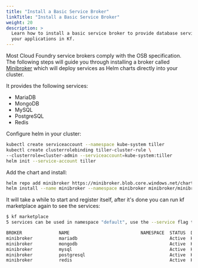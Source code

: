 ```yaml
---
title: "Install a Basic Service Broker"
linkTitle: "Install a Basic Service Broker"
weight: 20 
description: >
  Learn how to install a basic service broker to provide database services to
  your applications in Kf.
---
```


[minibroker]: https://github.com/kubernetes-sigs/minibroker
Most Cloud Foundry service brokers comply with the OSB specification.
The following steps will guide you through installing a broker called
[Minibroker][minibroker] which will deploy services as Helm charts directly into your cluster.

It provides the following services:

* MariaDB
* MongoDB
* MySQL
* PostgreSQL
* Redis

Configure helm in your cluster:

```sh
kubectl create serviceaccount --namespace kube-system tiller
kubectl create clusterrolebinding tiller-cluster-rule \
--clusterrole=cluster-admin --serviceaccount=kube-system:tiller
helm init --service-account tiller
```

Add the chart and install:

```sh
helm repo add minibroker https://minibroker.blob.core.windows.net/charts
helm install --name minibroker --namespace minibroker minibroker/minibroker
```

It will take a while to start and register itself, after it's done you can
run kf marketplace again to see the services:

```sh
$ kf marketplace
5 services can be used in namespace "default", use the --service flag to list the plans for a service

BROKER              NAME                           NAMESPACE  STATUS  DESCRIPTION
minibroker          mariadb                                   Active  Helm Chart for mariadb
minibroker          mongodb                                   Active  Helm Chart for mongodb
minibroker          mysql                                     Active  Helm Chart for mysql
minibroker          postgresql                                Active  Helm Chart for postgresql
minibroker          redis                                     Active  Helm Chart for redis
```
